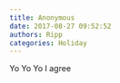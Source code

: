 ```yaml
---
title: Anonymous
date: 2017-08-27 09:52:52
authors: Ripp
categories: Holiday
---
```


 Yo Yo Yo
I agree